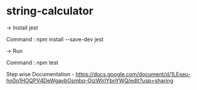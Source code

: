 # string-calculator

-> Install jest

Command : npm install --save-dev jest

-> Run

Command : npm test

Step wise Documentation - https://docs.google.com/document/d/1LEseu-hn0o1HOQPV4DeWgavbGsmbq-OjzWIrIYbnYWQ/edit?usp=sharing